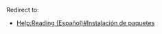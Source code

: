 Redirect to:

*   [Help:Reading (Español)#Instalación de paquetes](/index.php/Help:Reading_(Espa%C3%B1ol)#Instalación_de_paquetes "Help:Reading (Español)")